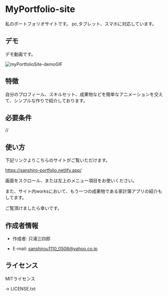 # MyPortfolio-site

私のポートフォリオサイトです。
pc,タブレット、スマホに対応しています。

## デモ

デモ動画です。

![myPortfolioSite-demoGIF](https://user-images.githubusercontent.com/66013439/100847702-7c15c280-34c3-11eb-9b22-b5bdf6717762.gif)

## 特徴

自分のプロフィール、スキルセット、成果物などを簡単なアニメーションを交えて、シンプルな作りで紹介しております。

## 必要条件

//

## 使い方

下記リンクよりこちらのサイトがご覧いただけます。

<https://sanshiro-portfolio.netlify.app/>

画面をスクロール、または左上のメニュー項目をお使いください。

また、サイト内worksにおいて、もう一つの成果物である家計簿アプリの紹介もしてます。

ご覧頂けましたら幸いです。

## 作成者情報

* 作成者: 只浦三四郎

* E-mail: sanshirou1110_0508@yahoo.co.jp

## ライセンス

MITライセンス

→ LICENSE.txt
